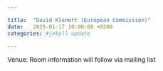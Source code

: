 ```yaml
---

title:  "David Klenert (European Commission)"
date:   2025-01-17 10:00:00 +0200
categories: #jekyll update

---
```



Venue: Room information will
follow via mailing list

